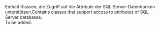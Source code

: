 <Namespace Name="Microsoft.Azure.Management.Sql.Models">
  <Docs>
    <summary><span data-ttu-id="86f9e-101">Enthält Klassen, die Zugriff auf die Attribute der SQL Server-Datenbanken unterstützen.</span><span class="sxs-lookup"><span data-stu-id="86f9e-101">Contains classes that support access to attributes of SQL Server databases.</span></span></summary> 
    <remarks>To be added.</remarks>
  </Docs>
</Namespace>
